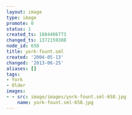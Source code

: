 ```yaml
---
layout: image
type: image
promote: 0
status: 1
created_ts: 1084406773
changed_ts: 1372159388
node_id: 658
title: york-fount.sml
created: '2004-05-13'
changed: '2013-06-25'
aliases: []
tags:
- York
- Older
images:
- - src: image/images/york-fount.sml-658.jpg
    name: york-fount.sml-658.jpg
---
```


